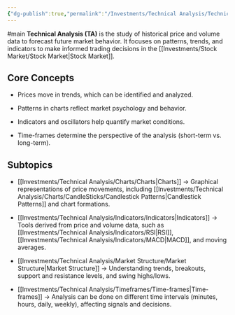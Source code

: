 ```yaml
---
{"dg-publish":true,"permalink":"/Investments/Technical Analysis/Technical Analysis/"}
---
```


#main 
**Technical Analysis (TA)** is the study of historical price and volume data to forecast future market behavior. It focuses on patterns, trends, and indicators to make informed trading decisions in the [[Investments/Stock Market/Stock Market\|Stock Market]].

## Core Concepts

- Prices move in trends, which can be identified and analyzed.
    
- Patterns in charts reflect market psychology and behavior.
    
- Indicators and oscillators help quantify market conditions.
    
- Time-frames determine the perspective of the analysis (short-term vs. long-term).

## Subtopics

- [[Investments/Technical Analysis/Charts/Charts\|Charts]] → Graphical representations of price movements, including [[Investments/Technical Analysis/Charts/CandleSticks/Candlestick Patterns\|Candlestick Patterns]] and chart formations.
    
- [[Investments/Technical Analysis/Indicators/Indicators\|Indicators]] → Tools derived from price and volume data, such as [[Investments/Technical Analysis/Indicators/RSI\|RSI]], [[Investments/Technical Analysis/Indicators/MACD\|MACD]], and moving averages.
    
- [[Investments/Technical Analysis/Market Structure/Market Structure\|Market Structure]] → Understanding trends, breakouts, support and resistance levels, and swing highs/lows.
    
- [[Investments/Technical Analysis/Timeframes/Time-frames\|Time-frames]] → Analysis can be done on different time intervals (minutes, hours, daily, weekly), affecting signals and decisions.
